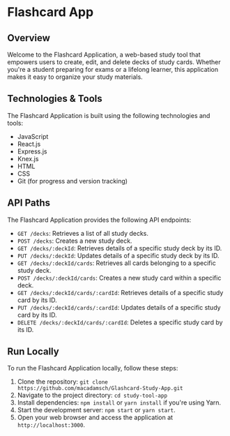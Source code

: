 # Flashcard App

## Overview

Welcome to the Flashcard Application, a web-based study tool that empowers users to create, edit, and delete decks of study cards. Whether you're a student preparing for exams or a lifelong learner, this application makes it easy to organize your study materials.

## Technologies & Tools

The Flashcard Application is built using the following technologies and tools:
- JavaScript
- React.js
- Express.js
- Knex.js
- HTML
- CSS
- Git (for progress and version tracking)

## API Paths

The Flashcard Application provides the following API endpoints:
- `GET /decks`: Retrieves a list of all study decks.
- `POST /decks`: Creates a new study deck.
- `GET /decks/:deckId`: Retrieves details of a specific study deck by its ID.
- `PUT /decks/:deckId`: Updates details of a specific study deck by its ID.
- `GET /decks/:deckId/cards`: Retrieves all cards belonging to a specific study deck.
- `POST /decks/:deckId/cards`: Creates a new study card within a specific deck.
- `GET /decks/:deckId/cards/:cardId`: Retrieves details of a specific study card by its ID.
- `PUT /decks/:deckId/cards/:cardId`: Updates details of a specific study card by its ID.
- `DELETE /decks/:deckId/cards/:cardId`: Deletes a specific study card by its ID.

## Run Locally

To run the Flashcard Application locally, follow these steps:
1. Clone the repository: `git clone https://github.com/macadamsch/Glashcard-Study-App.git`
2. Navigate to the project directory: `cd study-tool-app`
3. Install dependencies: `npm install` or `yarn install` if you're using Yarn.
4. Start the development server: `npm start` or `yarn start`.
5. Open your web browser and access the application at `http://localhost:3000`.
